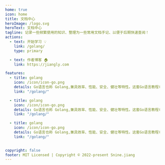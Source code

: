 ```yaml
---
home: true
icon: home
title: 文档中心
heroImage: /logo.svg
heroText: 文档中心
tagline: 记录一些频繁使用的知识、整理为一些常用文档手记、以便于后期快速查阅！
actions:
  - text: 开始学习 💡
    link: /golang/
    type: primary

  - text: 作者博客 🏠
    link: https://jiangly.com

features:
  - title: golang
    icon: /icon/icon-go.png
    details: Go语言也称 Golang,兼具效率、性能、安全、健壮等特性。这套Go语言教程(Golang教程)通俗易懂,深入浅出
    link: "/golang/"

  - title: golang
    icon: /icon/icon-go.png
    details: Go语言也称 Golang,兼具效率、性能、安全、健壮等特性。这套Go语言教程(Golang教程)通俗易懂,深入浅出
    link: "/golang/"

  - title: golang
    icon: /icon/icon-go.png
    details: Go语言也称 Golang,兼具效率、性能、安全、健壮等特性。这套Go语言教程(Golang教程)通俗易懂,深入浅出
    link: "/golang/"

  
copyright: false
footer: MIT Licensed | Copyright © 2022-present Snine.jiang
---
```




